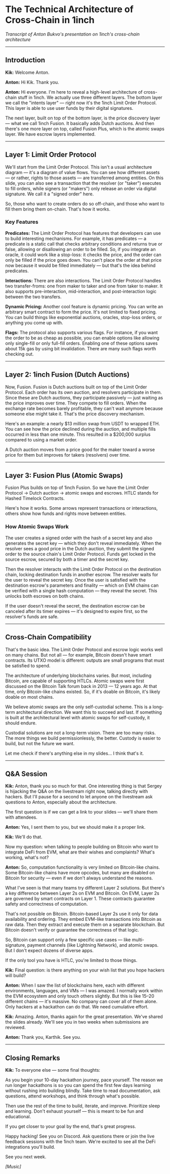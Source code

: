 # The Technical Architecture of Cross-Chain in 1inch

_Transcript of Anton Bukvo's presentation on 1inch's cross-chain architecture_

---

## Introduction

**Kik:** Welcome Anton.

**Anton:** Hi Kik. Thank you.

**Anton:** Hi everyone. I'm here to reveal a high-level architecture of cross-chain stuff in 1inch. We actually use three different layers. The bottom layer we call the "intents layer" — right now it's the 1inch Limit Order Protocol. This layer is able to use user funds by their digital signatures.

The next layer, built on top of the bottom layer, is the price discovery layer — what we call 1inch Fusion. It basically adds Dutch auctions. And then there's one more layer on top, called Fusion Plus, which is the atomic swaps layer. We have escrow layers implemented.

---

## Layer 1: Limit Order Protocol

We'll start from the Limit Order Protocol. This isn't a usual architecture diagram — it's a diagram of value flows. You can see how different assets — or rather, rights to those assets — are transferred among entities. On this slide, you can also see a transaction that the resolver (or "taker") executes to fill orders, while signers (or "makers") only release an order via digital signature. We call it a "signed order" here.

So, those who want to create orders do so off-chain, and those who want to fill them bring them on-chain. That's how it works.

### Key Features

**Predicates:** The Limit Order Protocol has features that developers can use to build interesting mechanisms. For example, it has predicates — a predicate is a static call that checks arbitrary conditions and returns true or false, allowing or disallowing an order to be filled. So, if you integrate an oracle, it could work like a stop-loss: it checks the price, and the order can only be filled if the price goes down. You can't place the order at that price now because it would be filled immediately — but that's the idea behind predicates.

**Interactions:** There are also interactions. The Limit Order Protocol handles two transfer-froms: one from maker to taker and one from taker to maker. It also supports pre-interaction, mid-interaction, and post-interaction logic between the two transfers.

**Dynamic Pricing:** Another cool feature is dynamic pricing. You can write an arbitrary smart contract to form the price. It's not limited to fixed pricing. You can build things like exponential auctions, oracles, stop-loss orders, or anything you come up with.

**Flags:** The protocol also supports various flags. For instance, if you want the order to be as cheap as possible, you can enable options like allowing only single-fill or only full-fill orders. Enabling one of these options saves about 15k gas by using bit invalidation. There are many such flags worth checking out.

---

## Layer 2: 1inch Fusion (Dutch Auctions)

Now, Fusion. Fusion is Dutch auctions built on top of the Limit Order Protocol. Each order has its own auction, and resolvers participate in them. Since these are Dutch auctions, they participate passively — just waiting as the price improves over time. They compete to fill orders. When the exchange rate becomes barely profitable, they can't wait anymore because someone else might take it. That's the price discovery mechanism.

Here's an example: a nearly $13 million swap from USDT to wrapped ETH. You can see how the price declined during the auction, and multiple fills occurred in less than one minute. This resulted in a $200,000 surplus compared to using a market order.

A Dutch auction moves from a price good for the maker toward a worse price for them but improves for takers (resolvers) over time.

---

## Layer 3: Fusion Plus (Atomic Swaps)

Fusion Plus builds on top of 1inch Fusion. So we have the Limit Order Protocol → Dutch auction → atomic swaps and escrows. HTLC stands for Hashed Timelock Contracts.

Here's how it works. Some arrows represent transactions or interactions, others show how funds and rights move between entities.

### How Atomic Swaps Work

The user creates a signed order with the hash of a secret key and also generates the secret key — which they don't reveal immediately. When the resolver sees a good price in the Dutch auction, they submit the signed order to the source chain's Limit Order Protocol. Funds get locked in the source escrow, secured by both a timer and the secret key.

Then the resolver interacts with the Limit Order Protocol on the destination chain, locking destination funds in another escrow. The resolver waits for the user to reveal the secret key. Once the user is satisfied with the destination escrow's parameters and finality — which on EVM chains can be verified with a single hash computation — they reveal the secret. This unlocks both escrows on both chains.

If the user doesn't reveal the secret, the destination escrow can be canceled after its timer expires — it's designed to expire first, so the resolver's funds are safe.

---

## Cross-Chain Compatibility

That's the basic idea. The Limit Order Protocol and escrow logic works well on many chains. But not all — for example, Bitcoin doesn't have smart contracts. Its UTXO model is different: outputs are small programs that must be satisfied to spend.

The architecture of underlying blockchains varies. But most, including Bitcoin, are capable of supporting HTLCs. Atomic swaps were first discussed on the Bitcoin Talk forum back in 2013 — 12 years ago. At that time, only Bitcoin-like chains existed. So, if it's doable on Bitcoin, it's likely doable on most chains.

We believe atomic swaps are the only self-custodial scheme. This is a long-term architectural direction. We want this to succeed and last. If something is built at the architectural level with atomic swaps for self-custody, it should endure.

Custodial solutions are not a long-term vision. There are too many risks. The more things we build permissionlessly, the better. Custody is easier to build, but not the future we want.

Let me check if there's anything else in my slides... I think that's it.

---

## Q&A Session

**Kik:** Anton, thank you so much for that. One interesting thing is that Sergey is hijacking the Q&A on the livestream right now, talking directly with hackers. But I'll pause for a second to let anyone on the livestream ask questions to Anton, especially about the architecture.

The first question is if we can get a link to your slides — we'll share them with attendees.

**Anton:** Yes, I sent them to you, but we should make it a proper link.

**Kik:** We'll do that.

Now my question: when talking to people building on Bitcoin who want to integrate DeFi from EVM, what are their wishes and complaints? What's working, what's not?

**Anton:** So, computation functionality is very limited on Bitcoin-like chains. Some Bitcoin-like chains have more opcodes, but many are disabled on Bitcoin for security — even if we don't always understand the reasons.

What I've seen is that many teams try different Layer 2 solutions. But there's a key difference between Layer 2s on EVM and Bitcoin. On EVM, Layer 2s are governed by smart contracts on Layer 1. These contracts guarantee safety and correctness of computation.

That's not possible on Bitcoin. Bitcoin-based Layer 2s use it only for data availability and ordering. They embed EVM-like transactions into Bitcoin as raw data. Then they extract and execute them on a separate blockchain. But Bitcoin doesn't verify or guarantee the correctness of that logic.

So, Bitcoin can support only a few specific use cases — like multi-signature, payment channels (like Lightning Network), and atomic swaps. But I don't expect dozens of diverse apps.

If the only tool you have is HTLC, you're limited to those things.

**Kik:** Final question: is there anything on your wish list that you hope hackers will build?

**Anton:** When I saw the list of blockchains here, each with different environments, languages, and VMs — I was amazed. I normally work within the EVM ecosystem and only touch others slightly. But this is like 15–20 different chains — it's massive. No company can cover all of them alone. Only hackers at a hackathon can do that. We need cumulative effort.

**Kik:** Amazing. Anton, thanks again for the great presentation. We've shared the slides already. We'll see you in two weeks when submissions are reviewed.

**Anton:** Thank you, Karthik. See you.

---

## Closing Remarks

**Kik:** To everyone else — some final thoughts:

As you begin your 10-day hackathon journey, pace yourself. The reason we run longer hackathons is so you can spend the first few days learning without rushing into building blindly. Take time to read documentation, ask questions, attend workshops, and think through what's possible.

Then use the rest of the time to build, iterate, and improve. Prioritize sleep and learning. Don't exhaust yourself — this is meant to be fun and educational.

If you get closer to your goal by the end, that's great progress.

Happy hacking! See you on Discord. Ask questions there or join the live feedback sessions with the 1inch team. We're excited to see all the DeFi integrations you'll build.

See you next week.

_[Music]_
